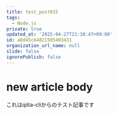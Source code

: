 ```yaml
---
title: test_post015
tags:
  - Node.js
private: true
updated_at: '2025-04-27T21:38:47+09:00'
id: a0d45cb4821505403431
organization_url_name: null
slide: false
ignorePublish: false
---
```

# new article body
これはqiita-cliからのテスト記事です
